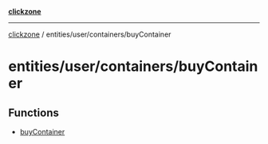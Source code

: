 [**clickzone**](../../../../README.md)

***

[clickzone](../../../../README.md) / entities/user/containers/buyContainer

# entities/user/containers/buyContainer

## Functions

- [buyContainer](functions/buyContainer.md)
